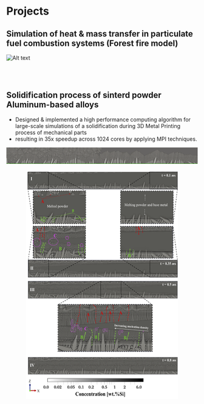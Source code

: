 <h1>Projects</h1>

 <h2>Simulation of heat & mass transfer in particulate fuel combustion systems (Forest fire model)</h2>


![ Alt text](stock_combust_anim.gif) [](stock_combust_anim.gif)

<br><br>

<h2>Solidification process of sinterd powder Aluminum-based alloys</h2>
<ul>
   <li>Designed & implemented a high performance computing algorithm for large-scale simulations of a solidification during 3D Metal Printing process of mechanical parts</li>
   <li>resulting in 35x speedup across 1024 cores by applying MPI techniques.</li>
</ul>

![ Alt text](Solidifcation.gif) [](Solidifcation.gif)

<p align="center">
  <img src="./cover_photo.png" width="400" height="600"/>
</p>
